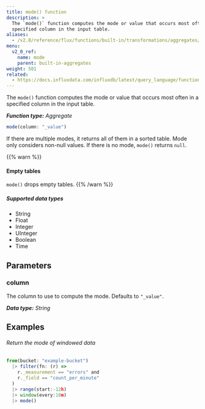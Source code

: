```yaml
---
title: mode() function
description: >
  The `mode()` function computes the mode or value that occurs most often in a
  specified column in the input table.
aliases:
  - /v2.0/reference/flux/functions/built-in/transformations/aggregates/mode/
menu:
  v2_0_ref:
    name: mode
    parent: built-in-aggregates
weight: 501
related:
  - https://docs.influxdata.com/influxdb/latest/query_language/functions/#mode, InfluxQL – MODE()
---
```


The `mode()` function computes the mode or value that occurs most often in a
specified column in the input table.

_**Function type:** Aggregate_  

```js
mode(column: "_value")
```

If there are multiple modes, it returns all of them in a sorted table.
Mode only considers non-null values.
If there is no mode, `mode()` returns `null`.

{{% warn %}}
#### Empty tables
`mode()` drops empty tables.
{{% /warn %}}

##### Supported data types

- String
- Float
- Integer
- UInteger
- Boolean
- Time

## Parameters

### column
The column to use to compute the mode.
Defaults to `"_value"`.

_**Data type:** String_

## Examples

###### Return the mode of windowed data
```js
from(bucket: "example-bucket")
  |> filter(fn: (r) =>
    r._measurement == "errors" and
    r._field == "count_per_minute"
  )
  |> range(start:-12h)
  |> window(every:10m)
  |> mode()
```
